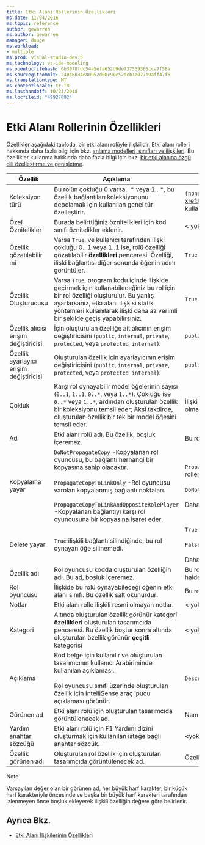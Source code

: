 ```yaml
---
title: Etki Alanı Rollerinin Özellikleri
ms.date: 11/04/2016
ms.topic: reference
author: gewarren
ms.author: gewarren
manager: douge
ms.workload:
- multiple
ms.prod: visual-studio-dev15
ms.technology: vs-ide-modeling
ms.openlocfilehash: 6b3078fdc54a5efa652d9de737559365cca7f58a
ms.sourcegitcommit: 240c8b34e80952d00e90c52dcb1a077b9aff47f6
ms.translationtype: MT
ms.contentlocale: tr-TR
ms.lasthandoff: 10/23/2018
ms.locfileid: "49927092"
---
```

# <a name="properties-of-domain-roles"></a>Etki Alanı Rollerinin Özellikleri
Özellikler aşağıdaki tabloda, bir etki alanı rolüyle ilişkilidir. Etki alanı rolleri hakkında daha fazla bilgi için bkz. [anlama modelleri, sınıfları ve ilişkileri](../modeling/understanding-models-classes-and-relationships.md). Bu özellikler kullanma hakkında daha fazla bilgi için bkz. [bir etki alanına özgü dili özelleştirme ve genişletme](../modeling/customizing-and-extending-a-domain-specific-language.md).

|Özellik|Açıklama|Varsayılan|
|-|-|-|
|Koleksiyon türü|Bu rolün çokluğu 0 varsa.. * veya 1.. \*, bu özellik bağlantıları koleksiyonunu depolamak için kullanılan genel tür özelleştirir.|`(none)` - <xref:Microsoft.VisualStudio.Modeling.LinkedElementCollection%601> kullanılır|
|Özel Öznitelikler|Burada belirttiğiniz öznitelikleri için kod sınıfı öznitelikler eklenir.|< yok\>|
|Özellik gözatılabilir mi|Varsa `True`, ve kullanıcı tarafından ilişki çokluğu 0.. 1 veya 1..1 ise, rolü özelliği gözatılabilir **özellikleri** penceresi. Özelliği, ilişki bağlantısı diğer sonunda öğenin adını görüntüler.|`True`|
|Özellik Oluşturucusu|Varsa `True`, program kodu içinde ilişkide geçirmek için kullanabileceğiniz bu rol için bir rol özelliği oluşturulur. Bu yanlış ayarlarsanız, etki alanı ilişkisi statik yöntemleri kullanılarak ilişki daha az verimli bir şekilde geçiş yapabilirsiniz.|`True`|
|Özellik alıcısı erişim değiştiricisi|İçin oluşturulan özelliğe ait alıcının erişim değiştiricisini (`public`, `internal`, `private`, `protected`, veya `protected internal`).|`public`|
|Özellik ayarlayıcı erişim değiştiricisi|Oluşturulan özellik için ayarlayıcının erişim değiştiricisini (`public`, `internal`, `private`, `protected`, veya `protected internal`).|`public`|
|Çokluk|Karşı rol oynayabilir model öğelerinin sayısı (`0..1`, `1..1`, `0..*`, veya `1..*`). Çokluğu ise `0..*` veya `1..*`, ardından oluşturulan özellik bir koleksiyonu temsil eder; Aksi takdirde, oluşturulan özellik bir tek bir model öğesini temsil eder.|İlişki türüne göre değişir ve bu ilişkiyi kaynak veya hedef rolde olup olmadığını.|
|Ad|Etki alanı rolü adı. Bu özellik, boşluk içeremez.|Bu rol için etki alanı rol oyuncusu sınıfının adı.|
|Kopyalama yayar|`DoNotPropagateCopy` -Kopyalanan rol oyuncusu, bu bağlantı herhangi bir kopyasına sahip olacaktır.<br /><br /> `PropagateCopyToLinkOnly` -Rol oyuncusu varolan kopyalanmış bağlantı noktaları.<br /><br /> `PropagateCopyToLinkAndOppositeRolePlayer` -Kopyalanan bağlantıyı karşı rol oyuncusuna bir kopyasına işaret eder.|`PropagateCopyToLinkAndOppositeRolePlayer` katıştırılmış kaynak rolleri için.<br /><br /> `DoNotPropagateCopy` diğer roller için.<br /><br /> Daha fazla bilgi için [kopyalama davranışını özelleştirme](../modeling/customizing-copy-behavior.md)|
|Delete yayar|`True` ilişkili bağlantı silindiğinde, bu rol oynayan öğe silinemedi.|`True` bir gömme rol hedefi için.<br /><br /> `False` diğer roller için.<br /><br /> Daha fazla bilgi için [silme davranışını özelleştirme](../modeling/customizing-deletion-behavior.md).|
|Özellik adı|Rol oyuncusu kodda oluşturulan özelliğin adı. Bu ad, boşluk içeremez.|Bu rol bir sıfır bir varsa karşı rolün adını veya bire bir çoğulluk; Aksi halde, ters rolün pluralized adı.|
|Rol oyuncusu|İlişkide bu rolü oynayabileceği öğenin etki alanı sınıfı. Bu özellik salt okunurdur.|Bu rol için rol oyuncusu için etki alanı sınıfı.|
|Notlar|Etki alanı rolle ilişkili resmi olmayan notlar.|< yok\>|
|Kategori|Altında oluşturulan özellik görünür kategori **özellikleri** oluşturulan tasarımcıda penceresi. Bu özellik boştur sonra altında oluşturulan özellik görünür **çeşitli** kategorisi|< yok\>|
|Açıklama|Kod belge için kullanılır ve oluşturulan tasarımcının kullanıcı Arabiriminde kullanılan açıklaması.<br /><br /> Rol oyuncusu sınıfı üzerinde oluşturulan özellik için IntelliSense araç ipucu açıklaması görünür.|`Description for` *rolün tam adı*|
|Görünen ad|Etki alanı rolü için oluşturulan tasarımcıda görüntülenecek ad.|Name özelliği ayarlanmış değeri.|
|Yardım anahtar sözcüğü|Etki alanı rolü için F1 Yardımı dizini oluşturmak için kullanılan isteğe bağlı anahtar sözcük.|\<yok >|
|Özellik görünen adı|Oluşturulan rol özellik için oluşturulan tasarımcıda görüntülenecek ad.|Özellik adı özelliği ayarlanmış değeri.|

> [!NOTE]
> Varsayılan değer olan bir görünen ad, her büyük harf karakter, bir küçük harf karakteriyle öncesinde ve başka bir büyük harf karakteri tarafından izlenmeyen önce boşluk ekleyerek ilişkili özelliğin değere göre belirlenir.

## <a name="see-also"></a>Ayrıca Bkz.

- [Etki Alanı İlişkilerinin Özellikleri](../modeling/properties-of-domain-relationships.md)